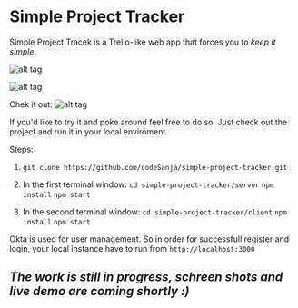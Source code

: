 # Simple Project Tracker

Simple Project Tracek is a Trello-like web app that forces you to *keep it simple*.

![alt tag](https://lh3.googleusercontent.com/8hCulfSoN9Mw4G0H-oJxcagEJwHTP9zwOt_fTxCnVZmTganEo_quQHRTkXtBIGyHkyfZaUuixxql7ax1AOEE=w1902-h921)

![alt tag](https://lh3.googleusercontent.com/US7_NlPh6Q0T29eiqqovh4xNSf-caQ-uwP5SqKHjOPpxG28pzr-_XHEDzHHUjdQ_Sly26GOfun2htJdzk5Xk=w1902-h921-rw)

Chek it out:
![alt tag](https://lh4.googleusercontent.com/ng2T1AqU2gkV5dnUNn1o51TP2AFYQpkwgRwGNHyYoLZDqO8LrE8985KntxMKX4BOmHflcfnhipL_taibow-6=w1902-h921-rw)

If you'd like to try it and poke around feel free to do so.
Just check out the project and run it in your local enviroment.

Steps:
1. `git clone https://github.com/codeSanja/simple-project-tracker.git`

2. In the first terminal window: 
`cd simple-project-tracker/server`
`npm install`
`npm start`

3. In the second terminal window: 
`cd simple-project-tracker/client`
`npm install`
`npm start`

Okta is used for user management. So in order for successfull register and login, your local instance have to run from `http://localhost:3000`


## *The work is still in progress, schreen shots and live demo are coming shortly :)*
